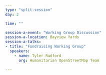 ```yaml
---
type: "split-session"
day: 2

time: ""

session-a-event: "Working Group Discussion"
session-a-location: Bayview Yards
session-a-talks:
- title: "Fundraising Working Group"
  speakers:
    - name: Tyler Radford
      org: Humanitarian OpenStreetMap Team

---
```

